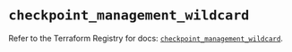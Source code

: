 # `checkpoint_management_wildcard`

Refer to the Terraform Registry for docs: [`checkpoint_management_wildcard`](https://registry.terraform.io/providers/checkpointsw/checkpoint/2.11.0/docs/resources/management_wildcard).
